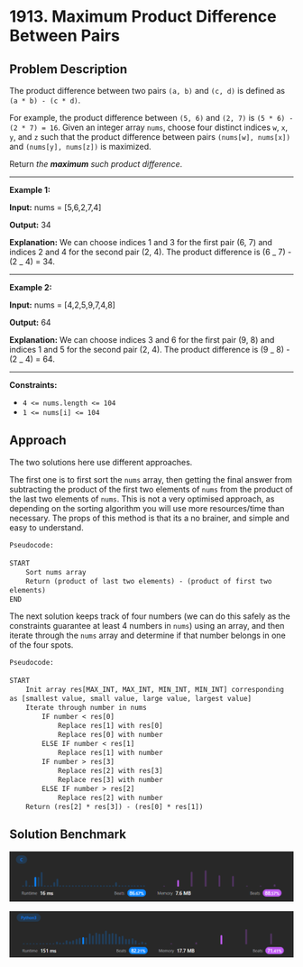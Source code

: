 # 1913. Maximum Product Difference Between Pairs

## Problem Description

The product difference between two pairs `(a, b)` and `(c, d)` is defined as `(a * b) - (c * d)`.

For example, the product difference between `(5, 6)` and `(2, 7)` is `(5 * 6) - (2 * 7) = 16`.
Given an integer array `nums`, choose four distinct indices `w`, `x`, `y`, and `z` such that the product difference between pairs `(nums[w], nums[x])` and `(nums[y], nums[z])` is maximized.

Return _the **maximum** such product difference_.

---

**Example 1:**

**Input:** nums = [5,6,2,7,4]

**Output:** 34

**Explanation:** We can choose indices 1 and 3 for the first pair (6, 7) and indices 2 and 4 for the second pair (2, 4).
The product difference is (6 _ 7) - (2 _ 4) = 34.

---

**Example 2:**

**Input:** nums = [4,2,5,9,7,4,8]

**Output:** 64

**Explanation:** We can choose indices 3 and 6 for the first pair (9, 8) and indices 1 and 5 for the second pair (2, 4).
The product difference is (9 _ 8) - (2 _ 4) = 64.

---

**Constraints:**

- `4 <= nums.length <= 104`
- `1 <= nums[i] <= 104`

## Approach

The two solutions here use different approaches.

The first one is to first sort the `nums` array, then getting the final answer from subtracting the product of the first two elements of `nums` from the product of the last two elements of `nums`. This is not a very optimised approach, as depending on the sorting algorithm you will use more resources/time than necessary. The props of this method is that its a no brainer, and simple and easy to understand.

```
Pseudocode:

START
	Sort nums array
	Return (product of last two elements) - (product of first two elements)
END
```

The next solution keeps track of four numbers (we can do this safely as the constraints guarantee at least 4 numbers in `nums`) using an array, and then iterate through the `nums` array and determine if that number belongs in one of the four spots.

```
Pseudocode:

START
	Init array res[MAX_INT, MAX_INT, MIN_INT, MIN_INT] corresponding as [smallest value, small value, large value, largest value]
	Iterate through number in nums
		IF number < res[0]
			Replace res[1] with res[0]
			Replace res[0] with number
		ELSE IF number < res[1]
			Replace res[1] with number
		IF number > res[3]
			Replace res[2] with res[3]
			Replace res[3] with number
		ELSE IF number > res[2]
			Replace res[2] with number
	Return (res[2] * res[3]) - (res[0] * res[1])
```

## Solution Benchmark

![C Solution](images/c_result.png "C solution")

![Python3 solution](images/py_result.png "Python3 solution")

